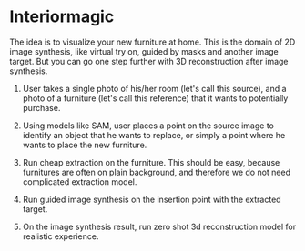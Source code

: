 # Interiormagic

The idea is to visualize your new furniture at home. This is the domain of 2D image synthesis, like virtual try on, guided by masks and another image target. But you can go one step further with 3D reconstruction after image synthesis. 

1. User takes a single photo of his/her room (let's call this source), and a photo of a furniture (let's call this reference) that it wants to potentially purchase.

2. Using models like SAM, user places a point on the source image to identify an object that he wants to replace, or simply a point where he wants to place the new furniture.  

3. Run cheap extraction on the furniture. This should be easy, because furnitures are often on plain background, and therefore we do not need complicated extraction model. 

4. Run guided image synthesis on the insertion point with the extracted target.

5. On the image synthesis result, run zero shot 3d reconstruction model for realistic experience. 